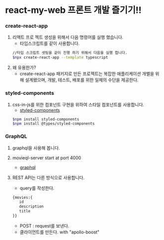 # react-my-web 프론트 개발 즐기기!!

### create-react-app

1. 리액트 프로 젝트 생성을 위해서 다음 명령어를 실행 했습니다.
   - 타입스크립트를 같이 사용합니다.
   ```bash
   //타입 스크립트 셋팅을 같이 진행 하기 위해서 다음을 실행 합니다.
   $npx create-react-app --template typescript
   ```
2. 왜 유용한가?
   - create-react-app 패키지로 만든 프로젝트는 복잡한 애플리케이션 개밸을 위해 설계됐으며, 개발, 테스트, 배포를 위한 일체의 수단을 제공한다.

### styled-components

1. css-in-js를 위한 컴포넌트 구현을 위하여 스타일 컴포넌트를 사용합니다.
   - [styled-components](https://styled-components.com/, 'styled-components link')
   ```bash
   $npm install styled-components
   $npm install @types/styled-components
   ```

### GraphQL

1. graphql을 사용해 봅니다.
2. movieql-server start at port 4000

   - [graphql](https://www.apollographql.com/docs/react/get-started, 'graphql link')

3. REST API는 다른 방식으로 사용합니다.
   - query를 작성한다.
   ```graphql
   {movies:{
      id
      description
      title
   }}
   ```
   - POST : request를 보낸다.
   - 클라이언트를 만든다. with "apollo-boost"
